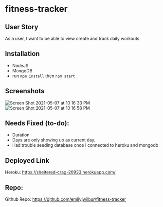 # fitness-tracker

## User Story
As a user, I want to be able to view create and track daily workouts.

## Installation
- NodeJS
- MongoDB
- run ```npm install``` then ```npm start```

## Screenshots

![Screen Shot 2021-05-07 at 10 16 33 PM](https://user-images.githubusercontent.com/79462454/117522736-08e90e80-af83-11eb-93e5-497378c48b73.png)
![Screen Shot 2021-05-07 at 10 16 58 PM](https://user-images.githubusercontent.com/79462454/117522741-0c7c9580-af83-11eb-9720-913fa23474fe.png)

## Needs Fixed (to-do):
- Duration
- Days are only showing up as current day.
- Had trouble seeding database once I connected to heroku and mongodb



## Deployed Link
Heroku: https://sheltered-crag-20933.herokuapp.com/

## Repo:
Github Repo: https://github.com/emilyjwilbur/fitness-tracker



